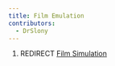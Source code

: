 ```yaml
---
title: Film Emulation
contributors:
  - DrSlony
---
```


1.  REDIRECT [Film Simulation](Film_Simulation.md)
